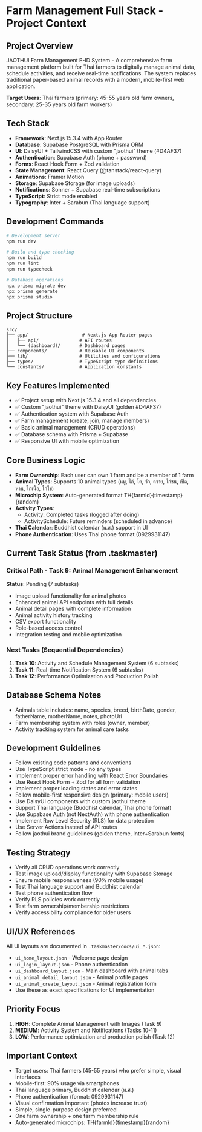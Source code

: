 # Farm Management Full Stack - Project Context

## Project Overview
JAOTHUI Farm Management E-ID System - A comprehensive farm management platform built for Thai farmers to digitally manage animal data, schedule activities, and receive real-time notifications. The system replaces traditional paper-based animal records with a modern, mobile-first web application.

**Target Users**: Thai farmers (primary: 45-55 years old farm owners, secondary: 25-35 years old farm workers)

## Tech Stack
- **Framework**: Next.js 15.3.4 with App Router
- **Database**: Supabase PostgreSQL with Prisma ORM
- **UI**: DaisyUI + TailwindCSS with custom "jaothui" theme (#D4AF37)
- **Authentication**: Supabase Auth (phone + password)
- **Forms**: React Hook Form + Zod validation
- **State Management**: React Query (@tanstack/react-query)
- **Animations**: Framer Motion
- **Storage**: Supabase Storage (for image uploads)
- **Notifications**: Sonner + Supabase real-time subscriptions
- **TypeScript**: Strict mode enabled
- **Typography**: Inter + Sarabun (Thai language support)

## Development Commands
```bash
# Development server
npm run dev

# Build and type checking
npm run build
npm run lint
npm run typecheck

# Database operations
npx prisma migrate dev
npx prisma generate
npx prisma studio
```

## Project Structure
```
src/
├── app/                    # Next.js App Router pages
│   ├── api/               # API routes
│   └── (dashboard)/       # Dashboard pages
├── components/            # Reusable UI components
├── lib/                   # Utilities and configurations
├── types/                 # TypeScript type definitions
└── constants/             # Application constants
```

## Key Features Implemented
- ✅ Project setup with Next.js 15.3.4 and all dependencies
- ✅ Custom "jaothui" theme with DaisyUI (golden #D4AF37)
- ✅ Authentication system with Supabase Auth
- ✅ Farm management (create, join, manage members)
- ✅ Basic animal management (CRUD operations)
- ✅ Database schema with Prisma + Supabase
- ✅ Responsive UI with mobile optimization

## Core Business Logic
- **Farm Ownership**: Each user can own 1 farm and be a member of 1 farm
- **Animal Types**: Supports 10 animal types (หมู, ไก่, โค, วัว, ควาย, ไก่ชน, เป็ด, ห่าน, ไก่เนื้อ, ไก่ไข่)
- **Microchip System**: Auto-generated format TH{farmId}{timestamp}{random}
- **Activity Types**: 
  - Activity: Completed tasks (logged after doing)
  - ActivitySchedule: Future reminders (scheduled in advance)
- **Thai Calendar**: Buddhist calendar (พ.ศ.) support in UI
- **Phone Authentication**: Uses Thai phone format (0929931147)

## Current Task Status (from .taskmaster)
### Critical Path - Task 9: Animal Management Enhancement
**Status**: Pending (7 subtasks)
- Image upload functionality for animal photos
- Enhanced animal API endpoints with full details
- Animal detail pages with complete information
- Animal activity history tracking
- CSV export functionality
- Role-based access control
- Integration testing and mobile optimization

### Next Tasks (Sequential Dependencies)
1. **Task 10**: Activity and Schedule Management System (6 subtasks)
2. **Task 11**: Real-time Notification System (6 subtasks)  
3. **Task 12**: Performance Optimization and Production Polish

## Database Schema Notes
- Animals table includes: name, species, breed, birthDate, gender, fatherName, motherName, notes, photoUrl
- Farm membership system with roles (owner, member)
- Activity tracking system for animal care tasks

## Development Guidelines
- Follow existing code patterns and conventions
- Use TypeScript strict mode - no any types
- Implement proper error handling with React Error Boundaries
- Use React Hook Form + Zod for all form validation
- Implement proper loading states and error states
- Follow mobile-first responsive design (primary: mobile users)
- Use DaisyUI components with custom jaothui theme
- Support Thai language (Buddhist calendar, Thai phone format)
- Use Supabase Auth (not NextAuth) with phone authentication
- Implement Row Level Security (RLS) for data protection
- Use Server Actions instead of API routes
- Follow jaothui brand guidelines (golden theme, Inter+Sarabun fonts)

## Testing Strategy
- Verify all CRUD operations work correctly
- Test image upload/display functionality with Supabase Storage
- Ensure mobile responsiveness (90% mobile usage)
- Test Thai language support and Buddhist calendar
- Test phone authentication flow
- Verify RLS policies work correctly
- Test farm ownership/membership restrictions
- Verify accessibility compliance for older users

## UI/UX References
All UI layouts are documented in `.taskmaster/docs/ui_*.json`:
- `ui_home_layout.json` - Welcome page design
- `ui_login_layout.json` - Phone authentication
- `ui_dashboard_layout.json` - Main dashboard with animal tabs
- `ui_animal_detail_layout.json` - Animal profile pages
- `ui_animal_create_layout.json` - Animal registration form
- Use these as exact specifications for UI implementation

## Priority Focus
1. **HIGH**: Complete Animal Management with Images (Task 9)
2. **MEDIUM**: Activity System and Notifications (Tasks 10-11)
3. **LOW**: Performance optimization and production polish (Task 12)

## Important Context
- Target users: Thai farmers (45-55 years) who prefer simple, visual interfaces
- Mobile-first: 90% usage via smartphones
- Thai language primary, Buddhist calendar (พ.ศ.) 
- Phone authentication (format: 0929931147)
- Visual confirmation important (photos increase trust)
- Simple, single-purpose design preferred
- One farm ownership + one farm membership rule
- Auto-generated microchips: TH{farmId}{timestamp}{random}